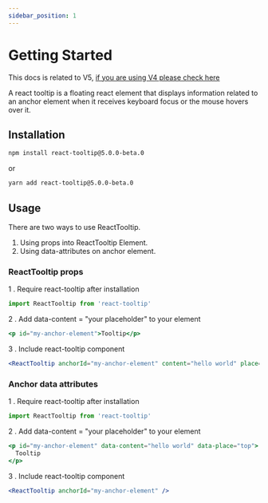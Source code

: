 ```yaml
---
sidebar_position: 1
---
```


# Getting Started

This docs is related to V5, [if you are using V4 please check here](https://reacttooltip.github.io/react-tooltip/)

A react tooltip is a floating react element that displays information related to an anchor element when it receives keyboard focus or the mouse hovers over it.

## Installation

```bash
npm install react-tooltip@5.0.0-beta.0
```

or

```bash
yarn add react-tooltip@5.0.0-beta.0
```

## Usage

There are two ways to use ReactTooltip.

1. Using props into ReactTooltip Element.
2. Using data-attributes on anchor element.

### ReactTooltip props

1 . Require react-tooltip after installation

```js
import ReactTooltip from 'react-tooltip'
```

2 . Add data-content = "your placeholder" to your element

```jsx
<p id="my-anchor-element">Tooltip</p>
```

3 . Include react-tooltip component

```jsx
<ReactTooltip anchorId="my-anchor-element" content="hello world" place="top" />
```

### Anchor data attributes

1 . Require react-tooltip after installation

```js
import ReactTooltip from 'react-tooltip'
```

2 . Add data-content = "your placeholder" to your element

```jsx
<p id="my-anchor-element" data-content="hello world" data-place="top">
  Tooltip
</p>
```

3 . Include react-tooltip component

```jsx
<ReactTooltip anchorId="my-anchor-element" />
```
